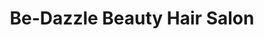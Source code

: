 ---
title: "Be-Dazzle Beauty Hair Salon"
url: /strandfontein/be-dazzle-beauty-hair-salon/
shop: beauty
---